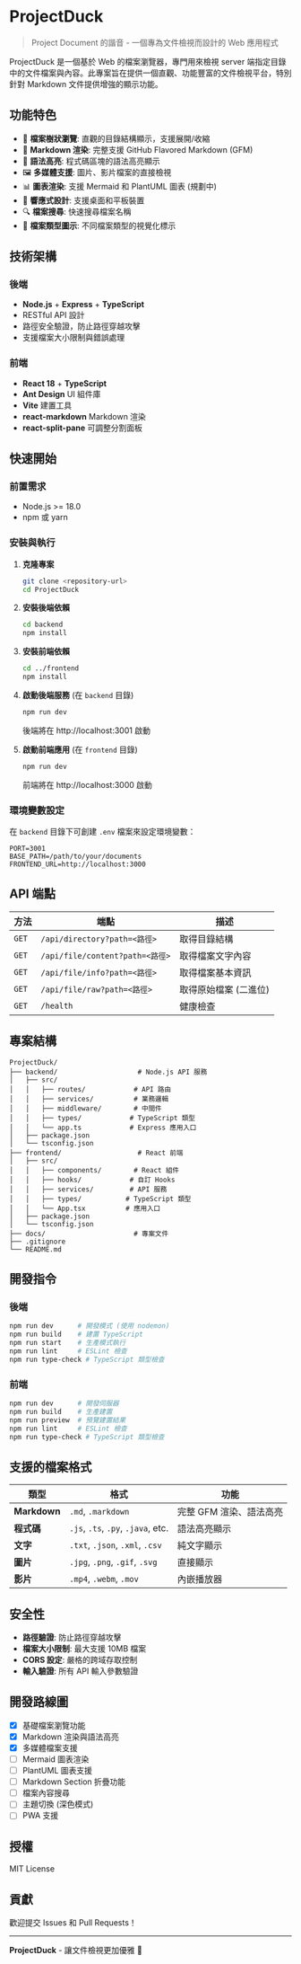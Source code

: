 # ProjectDuck

> Project Document 的諧音 - 一個專為文件檢視而設計的 Web 應用程式

ProjectDuck 是一個基於 Web 的檔案瀏覽器，專門用來檢視 server 端指定目錄中的文件檔案與內容。此專案旨在提供一個直觀、功能豐富的文件檢視平台，特別針對 Markdown 文件提供增強的顯示功能。

## 功能特色

- 🌳 **檔案樹狀瀏覽**: 直觀的目錄結構顯示，支援展開/收縮
- 📝 **Markdown 渲染**: 完整支援 GitHub Flavored Markdown (GFM)
- 🎨 **語法高亮**: 程式碼區塊的語法高亮顯示
- 🖼️ **多媒體支援**: 圖片、影片檔案的直接檢視
- 📊 **圖表渲染**: 支援 Mermaid 和 PlantUML 圖表 (規劃中)
- 📱 **響應式設計**: 支援桌面和平板裝置
- 🔍 **檔案搜尋**: 快速搜尋檔案名稱
- 📁 **檔案類型圖示**: 不同檔案類型的視覺化標示

## 技術架構

### 後端
- **Node.js** + **Express** + **TypeScript**
- RESTful API 設計
- 路徑安全驗證，防止路徑穿越攻擊
- 支援檔案大小限制與錯誤處理

### 前端
- **React 18** + **TypeScript**
- **Ant Design** UI 組件庫
- **Vite** 建置工具
- **react-markdown** Markdown 渲染
- **react-split-pane** 可調整分割面板

## 快速開始

### 前置需求
- Node.js >= 18.0
- npm 或 yarn

### 安裝與執行

1. **克隆專案**
   ```bash
   git clone <repository-url>
   cd ProjectDuck
   ```

2. **安裝後端依賴**
   ```bash
   cd backend
   npm install
   ```

3. **安裝前端依賴**
   ```bash
   cd ../frontend
   npm install
   ```

4. **啟動後端服務** (在 `backend` 目錄)
   ```bash
   npm run dev
   ```
   後端將在 http://localhost:3001 啟動

5. **啟動前端應用** (在 `frontend` 目錄)
   ```bash
   npm run dev
   ```
   前端將在 http://localhost:3000 啟動

### 環境變數設定

在 `backend` 目錄下可創建 `.env` 檔案來設定環境變數：

```env
PORT=3001
BASE_PATH=/path/to/your/documents
FRONTEND_URL=http://localhost:3000
```

## API 端點

| 方法 | 端點 | 描述 |
|------|------|------|
| `GET` | `/api/directory?path=<路徑>` | 取得目錄結構 |
| `GET` | `/api/file/content?path=<路徑>` | 取得檔案文字內容 |
| `GET` | `/api/file/info?path=<路徑>` | 取得檔案基本資訊 |
| `GET` | `/api/file/raw?path=<路徑>` | 取得原始檔案 (二進位) |
| `GET` | `/health` | 健康檢查 |

## 專案結構

```
ProjectDuck/
├── backend/                    # Node.js API 服務
│   ├── src/
│   │   ├── routes/            # API 路由
│   │   ├── services/          # 業務邏輯
│   │   ├── middleware/        # 中間件
│   │   ├── types/            # TypeScript 類型
│   │   └── app.ts            # Express 應用入口
│   ├── package.json
│   └── tsconfig.json
├── frontend/                   # React 前端
│   ├── src/
│   │   ├── components/        # React 組件
│   │   ├── hooks/            # 自訂 Hooks
│   │   ├── services/         # API 服務
│   │   ├── types/           # TypeScript 類型
│   │   └── App.tsx          # 應用入口
│   ├── package.json
│   └── tsconfig.json
├── docs/                      # 專案文件
├── .gitignore
└── README.md
```

## 開發指令

### 後端
```bash
npm run dev      # 開發模式 (使用 nodemon)
npm run build    # 建置 TypeScript
npm run start    # 生產模式執行
npm run lint     # ESLint 檢查
npm run type-check # TypeScript 類型檢查
```

### 前端
```bash
npm run dev      # 開發伺服器
npm run build    # 生產建置
npm run preview  # 預覽建置結果
npm run lint     # ESLint 檢查
npm run type-check # TypeScript 類型檢查
```

## 支援的檔案格式

| 類型 | 格式 | 功能 |
|------|------|------|
| **Markdown** | `.md`, `.markdown` | 完整 GFM 渲染、語法高亮 |
| **程式碼** | `.js`, `.ts`, `.py`, `.java`, etc. | 語法高亮顯示 |
| **文字** | `.txt`, `.json`, `.xml`, `.csv` | 純文字顯示 |
| **圖片** | `.jpg`, `.png`, `.gif`, `.svg` | 直接顯示 |
| **影片** | `.mp4`, `.webm`, `.mov` | 內嵌播放器 |

## 安全性

- **路徑驗證**: 防止路徑穿越攻擊
- **檔案大小限制**: 最大支援 10MB 檔案
- **CORS 設定**: 嚴格的跨域存取控制
- **輸入驗證**: 所有 API 輸入參數驗證

## 開發路線圖

- [x] 基礎檔案瀏覽功能
- [x] Markdown 渲染與語法高亮
- [x] 多媒體檔案支援
- [ ] Mermaid 圖表渲染
- [ ] PlantUML 圖表支援
- [ ] Markdown Section 折疊功能
- [ ] 檔案內容搜尋
- [ ] 主題切換 (深色模式)
- [ ] PWA 支援

## 授權

MIT License

## 貢獻

歡迎提交 Issues 和 Pull Requests！

---

**ProjectDuck** - 讓文件檢視更加優雅 🦆